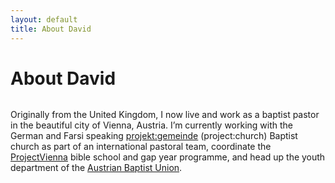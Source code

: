 ```yaml
---
layout: default
title: About David
---
```


<div class="post">
	<h1 class="pageTitle">About David</h1>
	<img src="{{ '/assets/img/profile-david-bunce.jpg' | prepend: site.baseurl }}" alt="">
	<p class="intro"><span class="dropcap">O</span>riginally from the United Kingdom, I now live and work as a baptist pastor in the beautiful city of Vienna, Austria. I’m currently working with the German and Farsi speaking <a href="http://projektgemeinde.wien/">projekt:gemeinde</a> (project:church) Baptist church as part of an international pastoral team, coordinate the <a href="https://www.projectvienna.at/">ProjectVienna</a> bible school and gap year programme, and head up the youth department of the <a href="http://baptisten.at/">Austrian Baptist Union</a>.</p>
</div>
